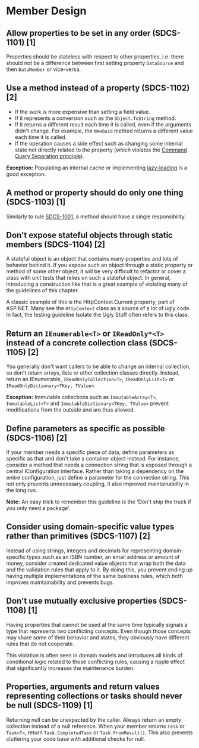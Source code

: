 # Member Design
## Allow properties to be set in any order (SDCS-1101) [1]
Properties should be stateless with respect to other properties, i.e. there should not be a difference between first setting property `DataSource` and then `DataMember` or vice-versa.

## Use a method instead of a property (SDCS-1102) [2]
* If the work is more expensive than setting a field value.
* If it represents a conversion such as the `Object.ToString` method.
* If it returns a different result each time it is called, even if the arguments didn't change. For example, the `NewGuid` method returns a different value each time it is called.
* If the operation causes a side effect such as changing some internal state not directly related to the property (which violates the [Command Query Separation principle](http://martinfowler.com/bliki/CommandQuerySeparation.html)).

**Exception:** Populating an internal cache or implementing [lazy-loading](http://www.martinfowler.com/eaaCatalog/lazyLoad.html) is a good exception.

## A method or property should do only one thing (SDCS-1103) [1]
Similarly to rule [SDCS-1001](10_ClassDesign.md#a-class-or-interface-should-have-a-single-purpose-sdcs-1001-1), a method should have a single responsibility.

## Don't expose stateful objects through static members (SDCS-1104) [2]
A stateful object is an object that contains many properties and lots of behavior behind it. If you expose such an object through a static property or method of some other object, it will be very difficult to refactor or cover a class with unit tests that relies on such a stateful object. In general, introducing a construction like that is a great example of violating many of the guidelines of this chapter.

A classic example of this is the HttpContext.Current property, part of ASP.NET. Many see the `HttpContext` class as a source of a lot of ugly code. In fact, the testing guideline Isolate the Ugly Stuff often refers to this class.

## Return an `IEnumerable<T>` or `IReadOnly*<T>` instead of a concrete collection class (SDCS-1105) [2]
You generally don't want callers to be able to change an internal collection, so don't return arrays, lists or other collection classes directly. Instead, return an IEnumerable<T>, `IReadOnlyCollection<T>`, `IReadOnlyList<T>` or `IReadOnlyDictionary<TKey, TValue>`.

**Exception:** Immutable collections such as `ImmutableArray<T>`, `ImmutableList<T>` and `ImmutableDictionary<TKey, TValue>` prevent modifications from the outside and are thus allowed.

## Define parameters as specific as possible (SDCS-1106) [2]
If your member needs a specific piece of data, define parameters as specific as that and don't take a container object instead. For instance, consider a method that needs a connection string that is exposed through a central IConfiguration interface. Rather than taking a dependency on the entire configuration, just define a parameter for the connection string. This not only prevents unnecessary coupling, it also improved maintainability in the long run.

**Note:** An easy trick to remember this guideline is the 'Don't ship the truck if you only need a package'.

## Consider using domain-specific value types rather than primitives (SDCS-1107) [2]
Instead of using strings, integers and decimals for representing domain-specific types such as an ISBN number, an email address or amount of money, consider created dedicated value objects that wrap both the data and the validation rules that apply to it. By doing this, you prevent ending up having multiple implementations of the same business rules, which both improves maintainability and prevents bugs.

## Don't use mutually exclusive properties (SDCS-1108) [1]
Having properties that cannot be used at the same time typically signals a type that represents two conflicting concepts. Even though those concepts may share some of their behavior and states, they obviously have different rules that do not cooperate.

This violation is often seen in domain models and introduces all kinds of conditional logic related to those conflicting rules, causing a ripple effect that significantly increases the maintenance burden.

## Properties, arguments and return values representing collections or tasks should never be null (SDCS-1109) [1]
Returning null can be unexpected by the caller. Always return an empty collection instead of a null reference. When your member returns `Task` or `Task<T>`, return `Task.CompletedTask` or `Task.FromResult()`. This also prevents cluttering your code base with additional checks for null.